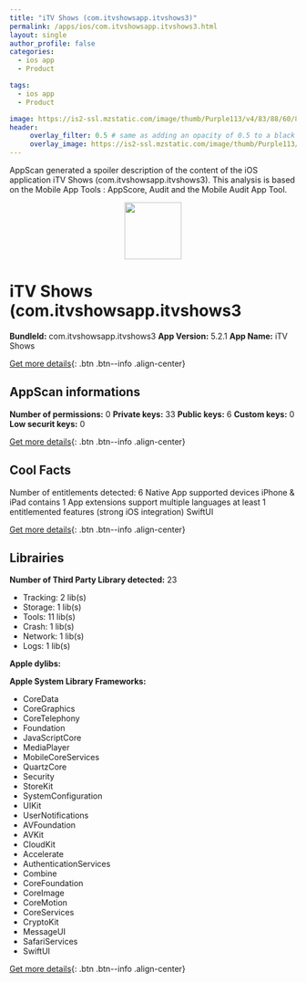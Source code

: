 ```yaml
---
title: "iTV Shows (com.itvshowsapp.itvshows3)"
permalink: /apps/ios/com.itvshowsapp.itvshows3.html
layout: single
author_profile: false
categories: 
  - ios app 
  - Product 

tags: 
  - ios app 
  - Product 

image: https://is2-ssl.mzstatic.com/image/thumb/Purple113/v4/83/88/60/83886026-fcfa-0814-0ad2-93f4c2feef5a/AppIcon-0-1x_U007emarketing-6-0-85-220.png/512x512bb.jpg
header: 
     overlay_filter: 0.5 # same as adding an opacity of 0.5 to a black background
     overlay_image: https://is2-ssl.mzstatic.com/image/thumb/Purple113/v4/83/88/60/83886026-fcfa-0814-0ad2-93f4c2feef5a/AppIcon-0-1x_U007emarketing-6-0-85-220.png/512x512bb.jpg
---
```

AppScan generated a spoiler description of the content of the iOS application iTV Shows (com.itvshowsapp.itvshows3). This analysis is based on the Mobile App Tools : AppScore, Audit and the Mobile Audit App Tool.

  
  
<div style="text-align: center;"><img src="https://is2-ssl.mzstatic.com/image/thumb/Purple113/v4/83/88/60/83886026-fcfa-0814-0ad2-93f4c2feef5a/AppIcon-0-1x_U007emarketing-6-0-85-220.png/512x512bb.jpg" width="100" height="100"></div>  
  
# iTV Shows (com.itvshowsapp.itvshows3

**BundleId:** com.itvshowsapp.itvshows3
**App Version:** 5.2.1
**App Name:** iTV Shows


[Get more details](/pricing.html){: .btn .btn--info .align-center}  
  
## AppScan informations 

**Number of permissions:** 0
**Private keys:** 33
**Public keys:** 6
**Custom keys:** 0
**Low securit keys:** 0
  
[Get more details](/pricing.html){: .btn .btn--info .align-center}

## Cool Facts

Number of entitlements detected: 6
Native App
supported devices iPhone & iPad
contains 1 App extensions
support multiple languages
at least 1 entitlemented features (strong iOS integration)
SwiftUI
  
[Get more details](/pricing.html){: .btn .btn--info .align-center}

## Librairies 
**Number of Third Party Library detected:** 23
- Tracking: 2 lib(s)
- Storage: 1 lib(s)
- Tools: 11 lib(s)
- Crash: 1 lib(s)
- Network: 1 lib(s)
- Logs: 1 lib(s)

**Apple dylibs:**


**Apple System Library Frameworks:**
- CoreData
- CoreGraphics
- CoreTelephony
- Foundation
- JavaScriptCore
- MediaPlayer
- MobileCoreServices
- QuartzCore
- Security
- StoreKit
- SystemConfiguration
- UIKit
- UserNotifications
- AVFoundation
- AVKit
- CloudKit
- Accelerate
- AuthenticationServices
- Combine
- CoreFoundation
- CoreImage
- CoreMotion
- CoreServices
- CryptoKit
- MessageUI
- SafariServices
- SwiftUI


  
[Get more details](/pricing.html){: .btn .btn--info .align-center}


